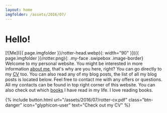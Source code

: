 ```yaml
---
layout: home
imgfolder: /assets/2016/07/
---
```


# Hello!

[![Me]({{ page.imgfolder }}/rotter-head.webp){: width="90" }]({{ page.imgfolder }}/rotter.png){: .my-face .swipebox .image-border} Welcome to my personal website. You might be interested in more information [about me](/about/), that's why are you here, right? You can go directly to my [CV](/assets/2016/07/rotter-cv.pdf) too. You can also read any of my blog posts, the list of all my blog posts is located below. Feel free to contact me with any offers or questions. All my contacts can be found in top right corner of this website. You can also check out which [books](/books-i-have-read/) I have read in my life. I love reading books.

{% include button.html url="/assets/2016/07/rotter-cv.pdf" class="btn-danger" icon="glyphicon-user" text="Check out my CV" %}